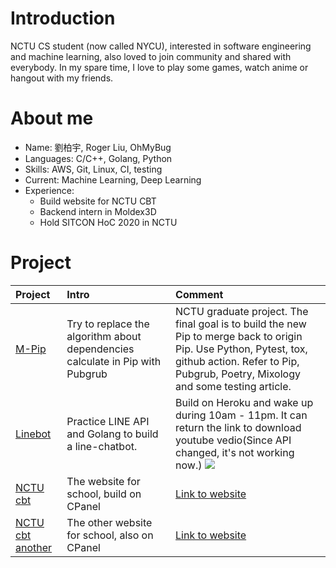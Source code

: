 # Introduction
NCTU CS student (now called NYCU), interested in software engineering and machine learning, also loved to join community and shared with everybody. In my spare time, I love to play some games, watch anime or hangout with my friends.

# About me
- Name: 劉柏宇, Roger Liu, OhMyBug
- Languages: C/C++, Golang, Python
- Skills: AWS, Git, Linux, CI, testing
- Current: Machine Learning, Deep Learning
- Experience:
	- Build website for NCTU CBT
	- Backend intern in Moldex3D
	- Hold SITCON HoC 2020 in NCTU

# Project
| Project | Intro | Comment |
| :--- | :----  | :---- |
| [M-Pip](https://github.com/OhMyBuggg/MixInPip) | Try to replace the algorithm about dependencies calculate in Pip with Pubgrub | NCTU graduate project. The final goal is to build the new Pip to merge back to origin Pip. Use Python, Pytest, tox, github action. Refer to Pip, Pubgrub, Poetry, Mixology and some testing article. |
| [Linebot](https://github.com/OhMyBuggg/LineBotTemplate) | Practice LINE API and Golang to build a line-chatbot. | Build on Heroku and wake up during 10am - 11pm. It can return the link to download youtube vedio(Since API changed, it's not working now.) ![](https://i.imgur.com/ybiyCPN.png) |
| [NCTU cbt](https://github.com/OhMyBuggg/nctulife) | The website for school, build on CPanel | [Link to website](https://pidcbt.nctu.edu.tw/) |
| [NCTU cbt another](https://github.com/jejewu/nctu_bio) | The other website for school, also on CPanel | [Link to website](https://cbt.nctu.edu.tw/#1) | 



